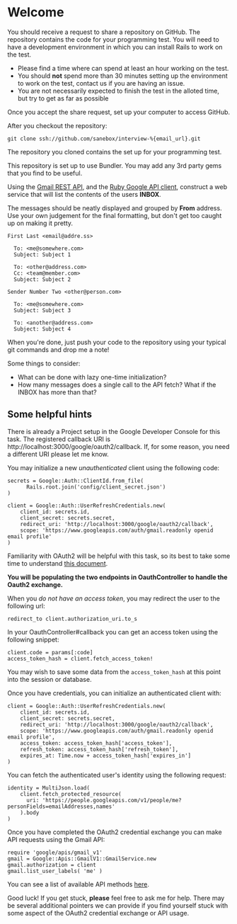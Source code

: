 # Welcome

You should receive a request to share a repository on GitHub. The repository contains the code for your programming test. You will need to have a development environment in which you can install Rails to work on the test.

* Please find a time where can spend at least an hour working on the test.
* You should **not** spend more than 30 minutes setting up the environment to work on the test, contact us if you are having an issue.
* You are not necessarily expected to finish the test in the alloted time, but try to get as far as possible

Once you accept the share request, set up your computer to access GitHub.

After you checkout the repository:

    git clone ssh://github.com/sanebox/interview-%{email_url}.git

The repository you cloned contains the set up for your programming test.

This repository is set up to use Bundler. You may add any 3rd party gems that you find to be useful.

Using the [Gmail REST API][1], and the [Ruby Google API client][2], construct a web service that will list the contents of the users **INBOX**.

The messages should be neatly displayed and grouped by **From** address.  Use your own judgement for the final formatting, but don't get too caught up on making it pretty.

    First Last <email@addre.ss>

      To: <me@somewhere.com>
      Subject: Subject 1

      To: <other@address.com>
      Cc: <team@member.com>
      Subject: Subject 2

    Sender Number Two <other@person.com>

      To: <me@somewhere.com>
      Subject: Subject 3

      To: <another@address.com>
      Subject: Subject 4

When you're done, just push your code to the repository using your typical git
commands and drop me a note!

Some things to consider:

  * What can be done with lazy one-time initialization?
  * How many messages does a single call to the API fetch?  What if the INBOX has more than that?

## Some helpful hints

There is already a Project setup in the Google Developer Console for this task.
The registered callback URI is http://localhost:3000/google/oauth2/callback.
If, for some reason, you need a different URI please let me know.

You may initialize a new *unauthenticated* client using the following code:

    secrets = Google::Auth::ClientId.from_file(
          Rails.root.join('config/client_secret.json')
    )

    client = Google::Auth::UserRefreshCredentials.new(
        client_id: secrets.id,
        client_secret: secrets.secret,
        redirect_uri: 'http://localhost:3000/google/oauth2/callback',
        scope: 'https://www.googleapis.com/auth/gmail.readonly openid email profile'
    )

Familiarity with OAuth2 will be helpful with this task, so its best to take
some time to understand [this document][3].

**You will be populating the two endpoints in OauthController to handle the Oauth2 exchange.**

When you *do not have an access token*, you may redirect the user to the
following url:

    redirect_to client.authorization_uri.to_s

In your OauthController#callback you can get an access token using the
following snippet:

    client.code = params[:code]
    access_token_hash = client.fetch_access_token!

You may wish to save some data from the `access_token_hash` at this point into
the session or database.

Once you have credentials, you can initialize an authenticated client with:

    client = Google::Auth::UserRefreshCredentials.new(
        client_id: secrets.id,
        client_secret: secrets.secret,
        redirect_uri: 'http://localhost:3000/google/oauth2/callback',
        scope: 'https://www.googleapis.com/auth/gmail.readonly openid email profile',
        access_token: access_token_hash['access_token'],
        refresh_token: access_token_hash['refresh_token'],
        expires_at: Time.now + access_token_hash['expires_in']
    )

You can fetch the authenticated user's identity using the following request:

    identity = MultiJson.load(
        client.fetch_protected_resource(
          uri: 'https://people.googleapis.com/v1/people/me?personFields=emailAddresses,names'
        ).body
    )

Once you have completed the OAuth2 credential exchange you can make API
requests using the Gmail API:

    require 'google/apis/gmail_v1'
    gmail = Google::Apis::GmailV1::GmailService.new
    gmail.authorization = client
    gmail.list_user_labels( 'me' )

You can see a list of available API methods [here][4].

Good luck! If you get stuck, **please** feel free to ask me for help.  There
may be several additional pointers we can provide if you find yourself stuck
with some aspect of the OAuth2 credential exchange or API usage.

[1]: https://developers.google.com/gmail/api/reference/rest
[2]: https://github.com/googleapis/google-api-ruby-client
[3]: https://developers.google.com/identity/protocols/oauth2
[4]: https://googleapis.dev/ruby/google-apis-gmail_v1/v0.12.0/Google/Apis/GmailV1/GmailService.html
